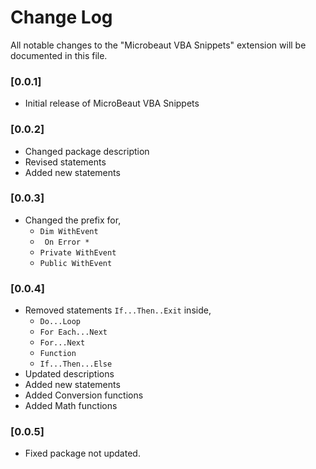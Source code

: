 # Change Log

All notable changes to the "Microbeaut VBA Snippets" extension will be documented in this file.

### [0.0.1]
- Initial release of MicroBeaut VBA Snippets

### [0.0.2]
- Changed package description
- Revised statements
- Added new statements

### [0.0.3]
- Changed the prefix for,
    - ```Dim WithEvent```
    - ``` On Error *```
    - ```Private WithEvent```
    - ```Public WithEvent```

### [0.0.4]
- Removed statements ``If...Then..Exit`` inside,
    - ``Do...Loop``
    - ``For Each...Next``
    - ``For...Next``
    - ``Function``
    - ``If...Then...Else``
- Updated descriptions
- Added new statements
- Added Conversion functions
- Added Math functions

### [0.0.5]
- Fixed package not updated.